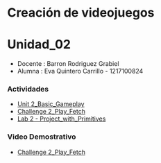 # Creación de videojuegos

# Unidad_02
- Docente : Barron Rodriguez Grabiel
- Alumna : Eva Quintero Carrillo - 1217100824

### Actividades
- [Unit 2_Basic_Gameplay](https://github.com/Eva-UTNG01/Leccion02.git)
- [Challenge 2_Play_Fetch](https://github.com/Eva-UTNG01/Leccion02.git)
- [Lab 2 - Project_with_Primitives](https://github.com/Eva-UTNG01/Leccion02.git)

### Video Demostrativo
- [Challenge 2_Play_Fetch](https://drive.google.com/file/d/1ptcmDKVsaHSbEJ47PcHpsF_VoKJxrDtt/view?usp=sharing)

